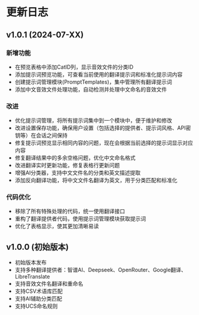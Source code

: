 # 更新日志

## v1.0.1 (2024-07-XX)

### 新增功能
- 在预览表格中添加CatID列，显示音效文件的分类ID
- 添加提示词预览功能，可查看当前使用的翻译提示词和标准化提示词内容
- 创建提示词管理模块(PromptTemplates)，集中管理所有翻译提示词
- 添加中文音效文件处理功能，自动检测并处理中文命名的音效文件

### 改进
- 优化提示词管理，将所有提示词集中到一个模块中，便于维护和修改
- 改进设置保存功能，确保用户设置（包括选择的提供者、提示词风格、API密钥等）在会话之间保持
- 修复提示词预览显示相同内容的问题，现在会根据当前选择的提示词显示对应内容
- 修复翻译结果中的多余空格问题，优化中文命名格式
- 改进翻译实时更新功能，修复表格行更新问题
- 增强AI分类器，支持中文文件名的分类和英文描述提取
- 添加反向翻译功能，将中文文件名翻译为英文，用于分类匹配和标准化

### 代码优化
- 移除了所有特殊处理的代码，统一使用翻译接口
- 重构了翻译提供者代码，使用提示词管理模块获取提示词
- 优化了表格显示，使其更加清晰易读

## v1.0.0 (初始版本)

- 初始版本发布
- 支持多种翻译提供者：智谱AI、Deepseek、OpenRouter、Google翻译、LibreTranslate
- 支持音效文件名翻译和重命名
- 支持CSV术语库匹配
- 支持AI辅助分类匹配
- 支持UCS命名规则
